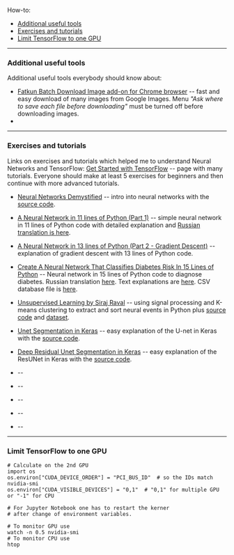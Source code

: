 How-to:
   - [Additional useful tools](#tools)
   - [Exercises and tutorials](#exercises)
   - [Limit TensorFlow to one GPU](#limit)

---
### <a name="tools" />Additional useful tools

Additional useful tools everybody should know about:

   - [Fatkun Batch Download Image add-on for Chrome browser](https://chrome.google.com/webstore/detail/fatkun-batch-download-ima/nnjjahlikiabnchcpehcpkdeckfgnohf) --
fast and easy download of many images from Google Images.
Menu _"Ask where to save each file before downloading"_
must be turned off before downloading images.
   - []()

---
### <a name="exercises" />Exercises and tutorials

Links on exercises and tutorials which helped me to understand Neural Networks and TensorFlow:
[Get Started with TensorFlow](https://www.tensorflow.org/tutorials) --
page with many tutorials. Everyone should make at least 5 exercises for beginners
and then continue with more advanced tutorials.

   - [Neural Networks Demystified](https://www.youtube.com/playlist?list=PLiaHhY2iBX9hdHaRr6b7XevZtgZRa1PoU) --
intro into neural networks with the [source code](https://github.com/stephencwelch/Neural-Networks-Demystified).

   - [A Neural Network in 11 lines of Python (Part 1)](http://iamtrask.github.io/2015/07/12/basic-python-network) --
simple neural network in 11 lines of Python code with detailed explanation
and [Russian translation is here](https://habr.com/ru/post/271563).

   - [A Neural Network in 13 lines of Python (Part 2 - Gradient Descent)](https://iamtrask.github.io/2015/07/27/python-network-part2) --
explanation of gradient descent with 13 lines of Python code.

   - [Create A Neural Network That Classifies Diabetes Risk In 15 Lines of Python](https://youtu.be/T91fsaG2L0s) --
Neural network in 15 lines of Python code to diagnose diabetes.
Russian translation [here](file:///D:/Pavlenko/%23_%D0%9F%D1%80%D0%BE%D0%B5%D0%BA%D1%82%D1%8B/Python/2019.02.25_ML_study/2019.02.27%20Diabetes/%D0%9D%D0%B5%D0%B9%D1%80%D0%BE%D0%BD%D0%BD%D0%B0%D1%8F%20%D1%81%D0%B5%D1%82%D1%8C%20%D0%BD%D0%B0%20Python%20%D0%B2%2015%20%D1%81%D1%82%D1%80%D0%BE%D0%BA%20%D0%BA%D0%BE%D0%B4%D0%B0%20%D0%B4%D0%BB%D1%8F%20%D0%B4%D0%B8%D0%B0%D0%B3%D0%BD%D0%BE%D1%81%D1%82%D0%B8%D0%BA%D0%B8%20%D0%B4%D0%B8%D0%B0%D0%B1%D0%B5%D1%82%D0%B0.html).
Text explanations are [here](https://www.andreagrandi.it/2018/04/14/machine-learning-pima-indians-diabetes/).
CSV database file is [here](https://www.kaggle.com/uciml/pima-indians-diabetes-database).

   - [Unsupervised Learning by Siraj Raval](https://youtu.be/8dqdDEyzkFA) --
using signal processing and K-means clustering to extract and sort neural events in Python plus
[source code](https://github.com/llSourcell/spike_sorting)
and [dataset](http://www.vis.caltech.edu/~rodri/Wave_clus/UCLA_data.zip).

   - [Unet Segmentation in Keras](https://youtu.be/M3EZS__Z_XE) --
easy explanation of the U-net in Keras
with the [source code](https://github.com/nikhilroxtomar/UNet-Segmentation-in-Keras-TensorFlow/blob/master/unet-segmentation.ipynb).

   - [Deep Residual Unet Segmentation in Keras](https://youtu.be/BOoBWRTpaKk) --
easy explanation of the ResUNet in Keras
with the [source code](https://github.com/nikhilroxtomar/Deep-Residual-Unet/blob/master/Deep%20Residual%20UNet.ipynb).

   - []() --

   - []() --

   - []() --

   - []() --

   - []() --

---
### <a name="limit" />Limit TensorFlow to one GPU

```shell
# Calculate on the 2nd GPU
import os
os.environ["CUDA_DEVICE_ORDER"] = "PCI_BUS_ID"  # so the IDs match nvidia-smi
os.environ["CUDA_VISIBLE_DEVICES"] = "0,1"  # "0,1" for multiple GPU or "-1" for CPU

# For Jupyter Notebook one has to restart the kerner
# after change of environment variables.

# To monitor GPU use
watch -n 0.5 nvidia-smi
# To monitor CPU use
htop
```

